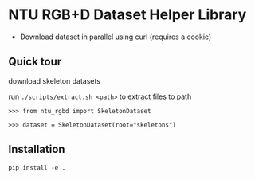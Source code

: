 # NTU RGB+D Dataset Helper Library

- Download dataset in parallel using curl (requires a cookie)

## Quick tour

download skeleton datasets

run `./scripts/extract.sh <path>` to extract files to path

```
>>> from ntu_rgbd import SkeletonDataset

>>> dataset = SkeletonDataset(root="skeletons")
```

## Installation

`pip install -e .`

###
